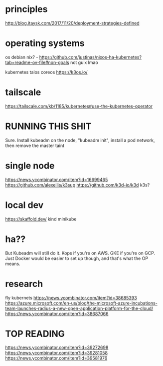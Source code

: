 # principles
http://blog.itaysk.com/2017/11/20/deployment-strategies-defined

# operating systems
os
debian
nix?
    - https://github.com/justinas/nixos-ha-kubernetes?tab=readme-ov-file#non-goals
not guix lmao

kubernetes
    talos
    coreos
    https://k3os.io/




# tailscale
https://tailscale.com/kb/1185/kubernetes#use-the-kubernetes-operator

# RUNNING THIS SHIT
Sure. Install kubeadm on the node, "kubeadm init", install a pod network, then remove the master taint

# single node
https://news.ycombinator.com/item?id=16699465
https://github.com/alexellis/k3sup
https://github.com/k3d-io/k3d
k3s?

# local dev
https://skaffold.dev/
kind
minikube

# ha??

But Kubeadm will still do it. Kops if you're on AWS. GKE if you're on GCP. Just Docker would be easier to set up though, and that's what the OP means.

# research
fly kubernets
    https://news.ycombinator.com/item?id=38685393
https://azure.microsoft.com/en-us/blog/the-microsoft-azure-incubations-team-launches-radius-a-new-open-application-platform-for-the-cloud/
https://news.ycombinator.com/item?id=38687066




# TOP READING
https://news.ycombinator.com/item?id=39272698
https://news.ycombinator.com/item?id=39281058
https://news.ycombinator.com/item?id=39581976
